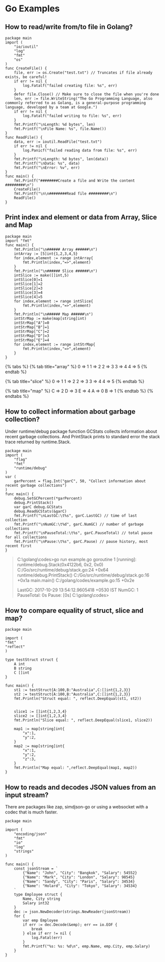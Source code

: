 # Go Examples

## How to read/write from/to file in Golang? <a id="titleHolder"></a>

```text
package main
import (
    "io/ioutil"
    "log"
    "fmt"
    "os"
)
func CreateFile() {
    file, err := os.Create("test.txt") // Truncates if file already exists, be careful!
    if err != nil {
        log.Fatalf("failed creating file: %s", err)
    }
    defer file.Close() // Make sure to close the file when you're done
    len, err := file.WriteString("The Go Programming Language, also commonly referred to as Golang, is a general-purpose programming language, developed by a team at Google.")
    if err != nil {
        log.Fatalf("failed writing to file: %s", err)
    }
    fmt.Printf("\nLength: %d bytes", len)
    fmt.Printf("\nFile Name: %s", file.Name())
}
func ReadFile() {
    data, err := ioutil.ReadFile("test.txt")
    if err != nil {
        log.Panicf("failed reading data from file: %s", err)
    }
    fmt.Printf("\nLength: %d bytes", len(data))
    fmt.Printf("\nData: %s", data)
    fmt.Printf("\nError: %v", err)
}
func main() {
    fmt.Printf("########Create a file and Write the content #########\n")
    CreateFile()
    fmt.Printf("\n\n########Read file #########\n")
    ReadFile()
}
```

## Print index and element or data from Array, Slice and Map

```text
package main
import "fmt"
func main() {
    fmt.Println("\n###### Array ######\n")
    intArray := [5]int{1,2,3,4,5}  
    for index,element := range intArray{
        fmt.Println(index,"=>",element)
    }
    fmt.Println("\n###### Slice ######\n")
    intSlice := make([]int,5)
    intSlice[0]=1
    intSlice[1]=2
    intSlice[2]=3
    intSlice[3]=4
    intSlice[4]=5
    for index,element := range intSlice{
        fmt.Println(index,"=>",element)
    }
    fmt.Println("\n###### Map ######\n")
    intStrMap := make(map[string]int)
    intStrMap["A"]=0
    intStrMap["B"]=1
    intStrMap["C"]=2
    intStrMap["D"]=3
    intStrMap["E"]=4
    for index,element := range intStrMap{
        fmt.Println(index,"=>",element)
    }
}
```

{% tabs %}
{% tab title="array" %}
0 =&gt; 1 1 =&gt; 2 2 =&gt; 3 3 =&gt; 4 4 =&gt; 5
{% endtab %}

{% tab title="slice" %}
0 =&gt; 1 1 =&gt; 2 2 =&gt; 3 3 =&gt; 4 4 =&gt; 5
{% endtab %}

{% tab title="map" %}
C =&gt; 2 D =&gt; 3 E =&gt; 4 A =&gt; 0 B =&gt; 1
{% endtab %}
{% endtabs %}

## How to collect information about garbage collection?

Under runtime/debug package function GCStats collects information about recent garbage collections. And PrintStack prints to standard error the stack trace returned by runtime.Stack.

```text
package main
import (
    "flag"
    "fmt"
    "runtime/debug"
)
var (
    garPercent = flag.Int("garC", 50, "Collect information about recent garbage collections")
)
func main() {
    debug.SetGCPercent(*garPercent)
    debug.PrintStack() 
    var garC debug.GCStats
    debug.ReadGCStats(&garC)
    fmt.Printf("\nLastGC:\t%s", garC.LastGC) // time of last collection
    fmt.Printf("\nNumGC:\t%d", garC.NumGC) // number of garbage collections
    fmt.Printf("\nPauseTotal:\t%s", garC.PauseTotal) // total pause for all collections
    fmt.Printf("\nPause:\t%s", garC.Pause) // pause history, most recent first 
}
```

> C:\golang\codes&gt;go run example.go goroutine 1 \[running\]: runtime/debug.Stack\(0x4122b6, 0x2, 0x0\) C:/Go/src/runtime/debug/stack.go:24 +0x64 runtime/debug.PrintStack\(\) C:/Go/src/runtime/debug/stack.go:16 +0x1a main.main\(\) C:/golang/codes/example.go:15 +0x2e
>
> LastGC: 2017-10-29 13:54:12.9605418 +0530 IST NumGC: 1 PauseTotal: 0s Pause: \[0s\] C:\golang\codes&gt;

## How to compare equality of struct, slice and map?

```text
package main
 
import (
"fmt"
"reflect"
)
 
type testStruct struct {
    A int
    B string
    C []int
}
 
func main() {
    st1 := testStruct{A:100,B:"Australia",C:[]int{1,2,3}}   
    st2 := testStruct{A:100,B:"Australia",C:[]int{1,2,3}}
    fmt.Println("Struct equal: ", reflect.DeepEqual(st1, st2))
     
     
    slice1 := []int{1,2,3,4}
    slice2 := []int{1,2,3,4}
    fmt.Println("Slice equal: ", reflect.DeepEqual(slice1, slice2))
     
    map1 := map[string]int{ 
        "x":1,
        "y":2,
    }
    map2 := map[string]int{ 
        "x":1,
        "y":2,
        "z":3,
    }
    fmt.Println("Map equal: ",reflect.DeepEqual(map1, map2))
}
```

## How to reads and decodes JSON values from an input stream?

There are packages like zap, simdjson-go or using a websocket with a codec that is much faster.

```text
package main
 
import (
    "encoding/json"
    "fmt"
    "io"
    "log"
    "strings"
)
 
func main() {
    const jsonStream = `
        {"Name": "John", "City": "Bangkok", "Salary": 54552}        
        {"Name": "Mark", "City": "London", "Salary": 98545}
        {"Name": "Sandy", "City": "Paris", "Salary": 34534}
        {"Name": "Holard", "City": "Tokyo", "Salary": 34534}
    `
    type Employee struct {
        Name, City string
        Salary int32
    }
    dec := json.NewDecoder(strings.NewReader(jsonStream))
    for {
        var emp Employee
        if err := dec.Decode(&emp); err == io.EOF {
            break
        } else if err != nil {
            log.Fatal(err)
        }
        fmt.Printf("%s: %s: %d\n", emp.Name, emp.City, emp.Salary)
    }
}
```

